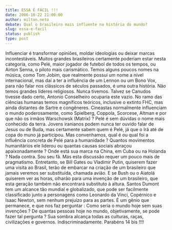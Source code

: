 ```yaml
---
title: ESSA É FÁCIL !!!
date: 2006-10-22 21:00:00
author: milton.neto
debate: Qual o brasileiro mais influente na história do mundo?    
slug: essa-e-facil
status: publish 
type: post
---
```


Influenciar é transformar opiniões, moldar ideologias ou deixar marcas incontestáveis. Muitos grandes brasileiros certamente poderiam estar nesta categoria, como Pelé, maior jogador de futebol de todos os tempos, ou Airton Senna, o piloto mais carismático. Temos alguns poucos nomes na música, como Tom Jobim, que realmente possui um nome a nível internacional, mas daí a ter a influência de um Lennon ou um Bono Vox, para não falar nos clássicos de séculos passados, é uma outra história.
Não temos grandes líderes religiosos. Nunca tivemos. Talvez se Canudos tivesse dado certo, Antonio Conselheiro ocuparia este vazio. No ramo das ciências humanas temos magníficos teóricos, inclusive o extinto FHC, mas ainda distantes de Sartre e congêneres. Cineastas normalmente influenciam o mundo poderosamente, como Spielberg, Coppola, Scorcese, Altman e por que não os irmãos Warschowsk (Matrix) ?
Pelé é sem dúvidas o nome mais conhecido da terra. Jovens iranianos podem nunca ter ouvido falar de Jesus ou de Buda, mas certamente sabem quem é Pelé, já que o Irã até de copa do muno já participou. Mas convenhamos, qual é ou qual foi a influência concreta de Pelé para a humanidade ? Quantos movimentos humanitários ele liderou ou quantas causas sociais abraçou apaixonadamente ? Onde está sua marca na China, em Cuba ou na Holanda ? Nada contra. Sou seu fã. Mas esta discussão requer um pouco mais de pragmatismo.
Entretanto, se Bill Gates ou Vladimir Putin, quiserem fazer uma visita ao Brasil, terão de embarcar na criação de um brasileiro que jamais veremos ser substituída, chamada avião. E se Bush ou o Aiatolá quiserem ver as horas, olharão para uma invenção de um brasileiro, que esta geração também não encontrará substituto à altura.
Santos Dumont tem um alcance tão mundial e globalizado, que pode ser facilmente classificado junto a personagens como Leonardo da Vinci, Copérnico e Isaac Newton, sem nenhum prejuízo para as partes. 
É um gênio que permanece, e que nos faz perguntar : Como seria o mundo hoje sem suas invenções ?
De quantas pessoas hoje no mundo, objetivamente, se pode fazer tal pergunta ?
Sua sombra alcança todas as culturas, raças, civilizações e governos. Indiscriminadamente. 
Parabéns 14 bis !!!!
